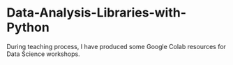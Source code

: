 # Data-Analysis-Libraries-with-Python

During teaching process, I have produced some Google Colab resources for Data Science workshops.

